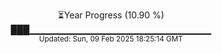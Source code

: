 <p align="center">
⏳Year Progress (10.90 %) <br>
███▁▁▁▁▁▁▁▁▁▁▁▁▁▁▁▁▁▁▁▁▁▁▁▁▁▁▁ <br>
<sub>Updated: Sun, 09 Feb 2025 18:25:14 GMT</sub>
</p>

